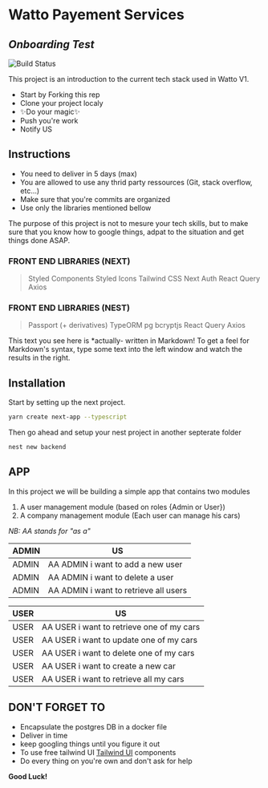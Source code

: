 # Watto Payement Services
## _Onboarding Test_

![Build Status](https://travis-ci.org/joemccann/dillinger.svg?branch=master)

This project is an introduction to the current tech stack used in Watto V1.

- Start by Forking this rep
- Clone your project localy
- ✨Do your magic✨
- Push you're work
- Notify US

## Instructions

- You need to deliver in 5 days (max)
- You are allowed to use any thrid party ressources (Git, stack overflow, etc...)
- Make sure that you're commits are organized
- Use only the libraries mentioned bellow

The purpose of this project is not to mesure your tech skills, but to make sure that you know how to google things, adpat to the situation and get things done ASAP.

### FRONT END LIBRARIES (NEXT)
> Styled Components
> Styled Icons
> Tailwind CSS
> Next Auth
> React Query
> Axios


### FRONT END LIBRARIES (NEST)
> Passport (+ derivatives)
> TypeORM
> pg
> bcryptjs
> React Query
> Axios

This text you see here is *actually- written in Markdown! To get a feel
for Markdown's syntax, type some text into the left window and
watch the results in the right.

## Installation

Start by setting up the next project.

```sh
yarn create next-app --typescript
```

Then go ahead and setup your nest project in another septerate folder

```sh
nest new backend
```

## APP

In this project we will be building a simple app that contains two modules
1. A user management module (based on roles {Admin or User})
2. A company management module (Each user can manage his cars)

_NB: AA stands for "as a"_

| ADMIN | US |
| ------ | ------ |
| ADMIN | AA ADMIN i want to add a new user |
| ADMIN | AA ADMIN i want to delete a  user |
| ADMIN | AA ADMIN i want to retrieve all users |

| USER | US |
| ------ | ------ |
| USER | AA USER i want to retrieve one of my cars |
| USER | AA USER i want to update one of my cars |
| USER | AA USER i want to delete one of my  cars |
| USER | AA USER i want to create a new car |
| USER | AA USER i want to retrieve all my cars |

## DON'T FORGET TO

- Encapsulate the postgres DB in a docker file
- Deliver in time
- keep googling things until you figure it out
- To use free tailwind UI [Tailwind UI](https://tailwindui.com/#product-application-ui) components
- Do every thing on you're own and don't ask for help


**Good Luck!**

